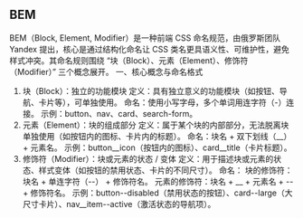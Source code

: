 ## BEM
BEM（Block, Element, Modifier）是一种前端 CSS 命名规范，由俄罗斯团队 Yandex 提出，核心是通过结构化命名让 CSS 类名更具语义性、可维护性，避免样式冲突。其命名规则围绕 “块（Block）、元素（Element）、修饰符（Modifier）” 三个概念展开。
一、核心概念与命名格式
1. 块（Block）：独立的功能模块
定义：具有独立意义的功能模块（如按钮、导航、卡片等），可单独使用。
命名：使用小写字母，多个单词用连字符（-）连接。
示例：button、nav、card、search-form。
2. 元素（Element）：块的组成部分
定义：属于某个块的内部部分，无法脱离块单独使用（如按钮内的图标、卡片内的标题）。
命名：块名 + 双下划线（__） + 元素名。
示例：button__icon（按钮内的图标）、card__title（卡片标题）。
3. 修饰符（Modifier）：块或元素的状态 / 变体
定义：用于描述块或元素的状态、样式变体（如按钮的禁用状态、卡片的不同尺寸）。
命名：
块的修饰符：块名 + 单连字符（--） + 修饰符名。
元素的修饰符：块名 + __ + 元素名 + -- + 修饰符名。
示例：button--disabled（禁用状态的按钮）、card--large（大尺寸卡片）、nav__item--active（激活状态的导航项）。